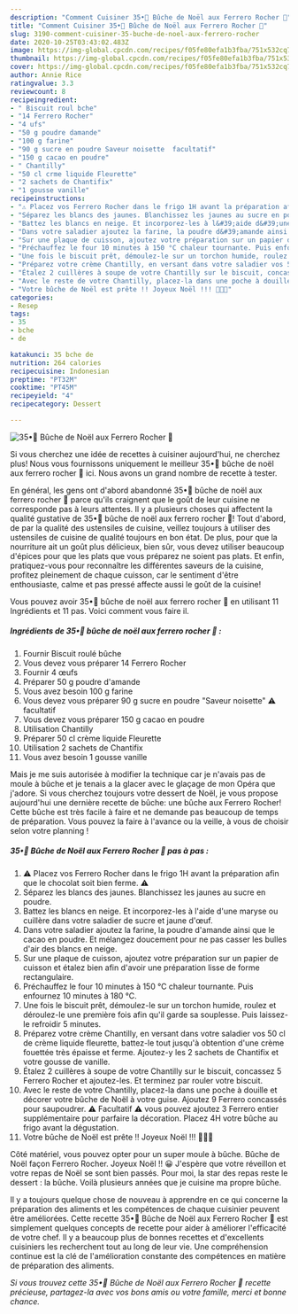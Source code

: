 ```yaml
---
description: "Comment Cuisiner 35•🎄 Bûche de Noël aux Ferrero Rocher 🎄"
title: "Comment Cuisiner 35•🎄 Bûche de Noël aux Ferrero Rocher 🎄"
slug: 3190-comment-cuisiner-35-buche-de-noel-aux-ferrero-rocher
date: 2020-10-25T03:43:02.483Z
image: https://img-global.cpcdn.com/recipes/f05fe80efa1b3fba/751x532cq70/35•🎄-buche-de-noel-aux-ferrero-rocher-🎄-photo-principale-de-la-recette.jpg
thumbnail: https://img-global.cpcdn.com/recipes/f05fe80efa1b3fba/751x532cq70/35•🎄-buche-de-noel-aux-ferrero-rocher-🎄-photo-principale-de-la-recette.jpg
cover: https://img-global.cpcdn.com/recipes/f05fe80efa1b3fba/751x532cq70/35•🎄-buche-de-noel-aux-ferrero-rocher-🎄-photo-principale-de-la-recette.jpg
author: Annie Rice
ratingvalue: 3.3
reviewcount: 8
recipeingredient:
- " Biscuit roul bche"
- "14 Ferrero Rocher"
- "4 ufs"
- "50 g poudre damande"
- "100 g farine"
- "90 g sucre en poudre Saveur noisette  facultatif"
- "150 g cacao en poudre"
- " Chantilly"
- "50 cl crme liquide Fleurette"
- "2 sachets de Chantifix"
- "1 gousse vanille"
recipeinstructions:
- "⚠️ Placez vos Ferrero Rocher dans le frigo 1H avant la préparation afin que le chocolat soit bien ferme. ⚠️"
- "Séparez les blancs des jaunes. Blanchissez les jaunes au sucre en poudre."
- "Battez les blancs en neige. Et incorporez-les à l&#39;aide d&#39;une maryse ou cuillère dans votre saladier de sucre et jaune d&#39;œuf."
- "Dans votre saladier ajoutez la farine, la poudre d&#39;amande ainsi que le cacao en poudre. Et mélangez doucement pour ne pas casser les bulles d&#39;air des blancs en neige."
- "Sur une plaque de cuisson, ajoutez votre préparation sur un papier de cuisson et étalez bien afin d&#39;avoir une préparation lisse de forme rectangulaire."
- "Préchauffez le four 10 minutes à 150 °C chaleur tournante. Puis enfournez 10 minutes à 180 °C."
- "Une fois le biscuit prêt, démoulez-le sur un torchon humide, roulez et déroulez-le une première fois afin qu&#39;il garde sa souplesse. Puis laissez-le refroidir 5 minutes."
- "Préparez votre crème Chantilly, en versant dans votre saladier vos 50 cl de crème liquide fleurette, battez-le tout jusqu&#39;à obtention d&#39;une crème fouettée très épaisse et ferme. Ajoutez-y les 2 sachets de Chantifix et votre gousse de vanille."
- "Étalez 2 cuillères à soupe de votre Chantilly sur le biscuit, concassez 5 Ferrero Rocher et ajoutez-les. Et terminez par rouler votre biscuit."
- "Avec le reste de votre Chantilly, placez-la dans une poche à douille et décorer votre bûche de Noël à votre guise. Ajoutez 9 Ferrero concassés pour saupoudrer. ⚠️ Facultatif ⚠️ vous pouvez ajoutez 3 Ferrero entier supplémentaire pour parfaire la décoration. Placez 4H votre bûche au frigo avant la dégustation."
- "Votre bûche de Noël est prête !! Joyeux Noël !!! 🎄🎁🎉"
categories:
- Resep
tags:
- 35
- bche
- de

katakunci: 35 bche de 
nutrition: 264 calories
recipecuisine: Indonesian
preptime: "PT32M"
cooktime: "PT45M"
recipeyield: "4"
recipecategory: Dessert

---
```



![35•🎄 Bûche de Noël aux Ferrero Rocher 🎄](https://img-global.cpcdn.com/recipes/f05fe80efa1b3fba/751x532cq70/35•🎄-buche-de-noel-aux-ferrero-rocher-🎄-photo-principale-de-la-recette.jpg)

Si vous cherchez une idée de recettes à cuisiner aujourd'hui, ne cherchez plus! Nous vous fournissons uniquement le meilleur 35•🎄 bûche de noël aux ferrero rocher 🎄 ici. Nous avons un grand nombre de recette à tester.

En général, les gens ont d'abord abandonné 35•🎄 bûche de noël aux ferrero rocher 🎄 parce qu'ils craignent que le goût de leur cuisine ne corresponde pas à leurs attentes. Il y a plusieurs choses qui affectent la qualité gustative de 35•🎄 bûche de noël aux ferrero rocher 🎄! Tout d'abord, de par la qualité des ustensiles de cuisine, veillez toujours à utiliser des ustensiles de cuisine de qualité toujours en bon état. De plus, pour que la nourriture ait un goût plus délicieux, bien sûr, vous devez utiliser beaucoup d'épices pour que les plats que vous préparez ne soient pas plats. Et enfin, pratiquez-vous pour reconnaître les différentes saveurs de la cuisine, profitez pleinement de chaque cuisson, car le sentiment d'être enthousiaste, calme et pas pressé affecte aussi le goût de la cuisine!

<!--inarticleads1-->

Vous pouvez avoir 35•🎄 bûche de noël aux ferrero rocher 🎄 en utilisant 11 Ingrédients et 11 pas. Voici comment vous faire il.

##### Ingrédients de 35•🎄 bûche de noël aux ferrero rocher 🎄 :

1. Fournir  Biscuit roulé bûche
1. Vous devez vous préparer 14 Ferrero Rocher
1. Fournir 4 œufs
1. Préparer 50 g poudre d&#39;amande
1. Vous avez besoin 100 g farine
1. Vous devez vous préparer 90 g sucre en poudre &#34;Saveur noisette&#34; ⚠️ facultatif
1. Vous devez vous préparer 150 g cacao en poudre
1. Utilisation  Chantilly
1. Préparer 50 cl crème liquide Fleurette
1. Utilisation 2 sachets de Chantifix
1. Vous avez besoin 1 gousse vanille


Mais je me suis autorisée à modifier la technique car je n&#39;avais pas de moule à bûche et je tenais a la glacer avec le glaçage de mon Opéra que j&#39;adore. Si vous cherchez toujours votre dessert de Noël, je vous propose aujourd&#39;hui une dernière recette de bûche: une bûche aux Ferrero Rocher! Cette bûche est très facile à faire et ne demande pas beaucoup de temps de préparation. Vous pouvez la faire à l&#39;avance ou la veille, à vous de choisir selon votre planning ! 

<!--inarticleads2-->

##### 35•🎄 Bûche de Noël aux Ferrero Rocher 🎄 pas à pas :

1. ⚠️ Placez vos Ferrero Rocher dans le frigo 1H avant la préparation afin que le chocolat soit bien ferme. ⚠️
1. Séparez les blancs des jaunes. Blanchissez les jaunes au sucre en poudre.
1. Battez les blancs en neige. Et incorporez-les à l&#39;aide d&#39;une maryse ou cuillère dans votre saladier de sucre et jaune d&#39;œuf.
1. Dans votre saladier ajoutez la farine, la poudre d&#39;amande ainsi que le cacao en poudre. Et mélangez doucement pour ne pas casser les bulles d&#39;air des blancs en neige.
1. Sur une plaque de cuisson, ajoutez votre préparation sur un papier de cuisson et étalez bien afin d&#39;avoir une préparation lisse de forme rectangulaire.
1. Préchauffez le four 10 minutes à 150 °C chaleur tournante. Puis enfournez 10 minutes à 180 °C.
1. Une fois le biscuit prêt, démoulez-le sur un torchon humide, roulez et déroulez-le une première fois afin qu&#39;il garde sa souplesse. Puis laissez-le refroidir 5 minutes.
1. Préparez votre crème Chantilly, en versant dans votre saladier vos 50 cl de crème liquide fleurette, battez-le tout jusqu&#39;à obtention d&#39;une crème fouettée très épaisse et ferme. Ajoutez-y les 2 sachets de Chantifix et votre gousse de vanille.
1. Étalez 2 cuillères à soupe de votre Chantilly sur le biscuit, concassez 5 Ferrero Rocher et ajoutez-les. Et terminez par rouler votre biscuit.
1. Avec le reste de votre Chantilly, placez-la dans une poche à douille et décorer votre bûche de Noël à votre guise. Ajoutez 9 Ferrero concassés pour saupoudrer. ⚠️ Facultatif ⚠️ vous pouvez ajoutez 3 Ferrero entier supplémentaire pour parfaire la décoration. Placez 4H votre bûche au frigo avant la dégustation.
1. Votre bûche de Noël est prête !! Joyeux Noël !!! 🎄🎁🎉


Côté matériel, vous pouvez opter pour un super moule à bûche. Bûche de Noël façon Ferrero Rocher. Joyeux Noël !! 😀 J&#39;espère que votre réveillon et votre repas de Noël se sont bien passés. Pour moi, la star des repas reste le dessert : la bûche. Voilà plusieurs années que je cuisine ma propre bûche. 

<!--inarticleads1-->

<p>
Il y a toujours quelque chose de nouveau à apprendre en ce qui concerne la préparation des aliments et les compétences de chaque cuisinier peuvent être améliorées. Cette recette 35•🎄 Bûche de Noël aux Ferrero Rocher 🎄 est simplement quelques concepts de recette pour aider à améliorer l'efficacité de votre chef. Il y a beaucoup plus de bonnes recettes et d'excellents cuisiniers les recherchent tout au long de leur vie. Une compréhension continue est la clé de l'amélioration constante des compétences en matière de préparation des aliments.
</p>

<p>
<i>Si vous trouvez cette 35•🎄 Bûche de Noël aux Ferrero Rocher 🎄 recette précieuse, partagez-la avec vos bons amis ou votre famille, merci et bonne chance.</i>
</p>
